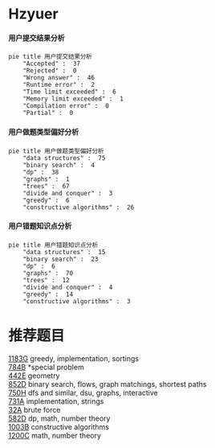# Hzyuer

<!-- tabs:start -->



#### **用户提交结果分析**

```mermaid
pie title 用户提交结果分析
    "Accepted" :  37
    "Rejected" :  0
    "Wrong answer" :  46
    "Runtime error" :  2
    "Time limit exceeded" :  6
    "Memory limit exceeded" :  1
    "Compilation error" :  0
    "Partial" :  0
```

#### **用户做题类型偏好分析**

```mermaid
pie title 用户做题类型偏好分析
    "data structures" :  75
    "binary search" :  4
    "dp" :  38
    "graphs" :  1
    "trees" :  67
    "divide and conquer" :  3
    "greedy" :  6
    "constructive algorithms" :  26
```
#### **用户错题知识点分析**

```mermaid
pie title 用户错题知识点分析
    "data structures" :  15
    "binary search" :  23
    "dp" :  6
    "graphs" :  70
    "trees" :  12
    "divide and conquer" :  4
    "greedy" :  14
    "constructive algorithms" :  3
```



<!-- tabs:end -->
# 推荐题目
[1183G](https://codeforces.com/contest/1183/problem/G)		greedy,
                        implementation,
                        sortings		  
[784B](https://codeforces.com/contest/784/problem/B)		*special problem		  
[442E](https://codeforces.com/contest/442/problem/E)		geometry		  
[852D](https://codeforces.com/contest/852/problem/D)		binary search,
                        flows,
                        graph matchings,
                        shortest paths		  
[750H](https://codeforces.com/contest/750/problem/H)		dfs and similar,
                        dsu,
                        graphs,
                        interactive		  
[731A](https://codeforces.com/contest/731/problem/A)		implementation,
                        strings		  
[32A](https://codeforces.com/contest/32/problem/A)		brute force		  
[582D](https://codeforces.com/contest/582/problem/D)		dp,
                        math,
                        number theory		  
[1003B](https://codeforces.com/contest/1003/problem/B)		constructive algorithms		  
[1200C](https://codeforces.com/contest/1200/problem/C)		math,
                        number theory		  
